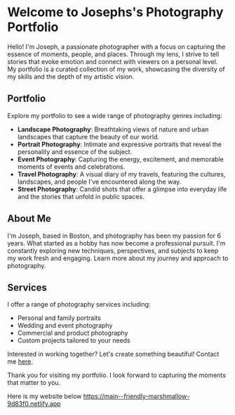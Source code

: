 # Welcome to Josephs's Photography Portfolio

Hello! I'm Joseph, a passionate photographer with a focus on capturing the essence of moments, people, and places. Through my lens, I strive to tell stories that evoke emotion and connect with viewers on a personal level. My portfolio is a curated collection of my work, showcasing the diversity of my skills and the depth of my artistic vision.

## Portfolio

Explore my portfolio to see a wide range of photography genres including:

- **Landscape Photography**: Breathtaking views of nature and urban landscapes that capture the beauty of our world.
- **Portrait Photography**: Intimate and expressive portraits that reveal the personality and essence of the subject.
- **Event Photography**: Capturing the energy, excitement, and memorable moments of events and celebrations.
- **Travel Photography**: A visual diary of my travels, featuring the cultures, landscapes, and people I've encountered along the way.
- **Street Photography**: Candid shots that offer a glimpse into everyday life and the stories that unfold in public spaces.

## About Me

I'm Joseph, based in Boston, and photography has been my passion for 6 years. What started as a hobby has now become a professional pursuit. I'm constantly exploring new techniques, perspectives, and subjects to keep my work fresh and engaging. Learn more about my journey and approach to photography.

## Services

I offer a range of photography services including:

- Personal and family portraits
- Wedding and event photography
- Commercial and product photography
- Custom projects tailored to your needs

Interested in working together? Let's create something beautiful! Contact me [here](#).

Thank you for visiting my portfolio. I look forward to capturing the moments that matter to you.

Here is my website below
https://main--friendly-marshmallow-9d83f0.netlify.app

